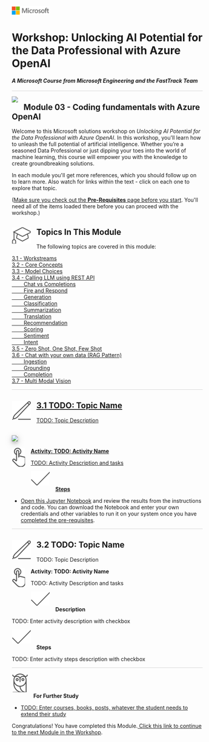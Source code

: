 ![](graphics/microsoftlogo.png)

# Workshop: Unlocking AI Potential for the Data Professional with Azure OpenAI

#### <i>A Microsoft Course from Microsoft Engineering and the FastTrack Team</i>

<p style="border-bottom: 1px solid lightgrey;"></p>

<img style="float: left; margin: 0px 15px 15px 0px;" src="https://raw.githubusercontent.com/microsoft/sqlworkshops/master/graphics/textbubble.png"> <h2>Module 03 - Coding fundamentals with Azure OpenAI</h2>

Welcome to this Microsoft solutions workshop on *Unlocking AI Potential for the Data Professional with Azure OpenAI*. In this workshop, you'll learn how to unleash the full potential of artificial intelligence. Whether you’re a seasoned Data Professional or just dipping your toes into the world of machine learning, this course will empower you with the knowledge to create groundbreaking solutions.

In each module you'll get more references, which you should follow up on to learn more. Also watch for links within the text - click on each one to explore that topic.

(<a href="https://github.com/sqlserverworkshops/OpenAI-DataPro/blob/main/sqldev/00%20-%20Pre-Requisites.md" target="_blank">Make sure you check out the <b>Pre-Requisites</b> page before you start</a>. You'll need all of the items loaded there before you can proceed with the workshop.)

<h2><img style="float: left; margin: 0px 15px 15px 0px;" src="../graphics/education1.png">Topics In This Module</h2>

The following topics are covered in this module:

<dl>

  <dt><a href="url" target="_blank">3.1 - Workstreams<dt>
  <dt><a href="url" target="_blank">3.2 - Core Concepts<dt>
  <dt><a href="url" target="_blank">3.3 - Model Choices<dt>
  <dt><a href="url" target="_blank">3.4 - Calling LLM using REST API<dt>
  <dt><a href="url" target="_blank">&nbsp;&nbsp;&nbsp;&nbsp;&nbsp;&nbsp;&nbsp;&nbsp;Chat vs Completions<dt>
  <dt><a href="url" target="_blank">&nbsp;&nbsp;&nbsp;&nbsp;&nbsp;&nbsp;&nbsp;&nbsp;Fire and Respond<dt>
  <dt><a href="url" target="_blank">&nbsp;&nbsp;&nbsp;&nbsp;&nbsp;&nbsp;&nbsp;&nbsp;Generation<dt>
  <dt><a href="url" target="_blank">&nbsp;&nbsp;&nbsp;&nbsp;&nbsp;&nbsp;&nbsp;&nbsp;Classification<dt>
  <dt><a href="url" target="_blank">&nbsp;&nbsp;&nbsp;&nbsp;&nbsp;&nbsp;&nbsp;&nbsp;Summarization<dt>
  <dt><a href="url" target="_blank">&nbsp;&nbsp;&nbsp;&nbsp;&nbsp;&nbsp;&nbsp;&nbsp;Translation<dt>
  <dt><a href="url" target="_blank">&nbsp;&nbsp;&nbsp;&nbsp;&nbsp;&nbsp;&nbsp;&nbsp;Recommendation<dt>
  <dt><a href="url" target="_blank">&nbsp;&nbsp;&nbsp;&nbsp;&nbsp;&nbsp;&nbsp;&nbsp;Scoring<dt>
  <dt><a href="url" target="_blank">&nbsp;&nbsp;&nbsp;&nbsp;&nbsp;&nbsp;&nbsp;&nbsp;Sentiment<dt>
  <dt><a href="url" target="_blank">&nbsp;&nbsp;&nbsp;&nbsp;&nbsp;&nbsp;&nbsp;&nbsp;Intent<dt>
  <dt><a href="url" target="_blank">3.5 - Zero Shot, One Shot, Few Shot<dt>
  <dt><a href="url" target="_blank">3.6 - Chat with your own data (RAG Pattern)<dt>
  <dt><a href="url" target="_blank">&nbsp;&nbsp;&nbsp;&nbsp;&nbsp;&nbsp;&nbsp;&nbsp;Ingestion<dt>
  <dt><a href="url" target="_blank">&nbsp;&nbsp;&nbsp;&nbsp;&nbsp;&nbsp;&nbsp;&nbsp;Grounding<dt>
  <dt><a href="url" target="_blank">&nbsp;&nbsp;&nbsp;&nbsp;&nbsp;&nbsp;&nbsp;&nbsp;Completion<dt>
  <dt><a href="url" target="_blank">3.7 - Multi Modal Vision<dt>

</dl>

<p style="border-bottom: 1px solid lightgrey;"></p>

<h2><img style="float: left; margin: 0px 15px 15px 0px;" src="../graphics/pencil2.png">3.1 TODO: Topic Name</h2>

TODO: Topic Description

<br>

<img style="height: 400; box-shadow: 0 4px 8px 0 rgba(0, 0, 0, 0.2), 0 6px 20px 0 rgba(0, 0, 0, 0.19);" src="https://docs.microsoft.com/en-us/sql/big-data-cluster/media/concept-security/cluster_endpoints.png">

<br>

<p><img style="float: left; margin: 0px 15px 15px 0px;" src="../graphics/point1.png"><b>Activity: TODO: Activity Name</b></p>

TODO: Activity Description and tasks

<p><img style="margin: 0px 15px 15px 0px;" src="../graphics/checkmark.png"><b>Steps</b></p>

- [Open this Jupyter Notebook](https://github.com/sqlserverworkshops/OpenAI-DataPro/blob/main/notebooks/Notebook%20-%20Module%203.ipynb) and review the results from the instructions and code. You can download the Notebook and enter your own credentials and other variables to run it on your system once you have [completed the pre-requisites](https://github.com/sqlserverworkshops/OpenAI-DataPro/blob/main/sqldev/00%20-%20Pre-Requisites.md).

<p style="border-bottom: 1px solid lightgrey;"></p>

<h2><img style="float: left; margin: 0px 15px 15px 0px;" src="../graphics/pencil2.png">3.2 TODO: Topic Name</h2>

TODO: Topic Description

<p><img style="float: left; margin: 0px 15px 15px 0px;" src="../graphics/point1.png"><b>Activity: TODO: Activity Name</b></p>

TODO: Activity Description and tasks

<p><img style="margin: 0px 15px 15px 0px;" src="../graphics/checkmark.png"><b>Description</b></p>

TODO: Enter activity description with checkbox

<p><img style="margin: 0px 15px 15px 0px;" src="../graphics/checkmark.png"><b>Steps</b></p>

TODO: Enter activity steps description with checkbox

<p style="border-bottom: 1px solid lightgrey;"></p>

<p><img style="margin: 0px 15px 15px 0px;" src="../graphics/owl.png"><b>For Further Study</b></p>
<ul>
    <li><a href="url" target="_blank">TODO: Enter courses, books, posts, whatever the student needs to extend their study</a></li>
</ul>

Congratulations! You have completed this Module.<a href="https://github.com/sqlserverworkshops/OpenAI-DataPro/blob/main/sqldev/04%20-%20Data%20Integrations%20with%20the%20Azure%20OpenAI%20Service.md"> Click this link to continue to the next Module in the Workshop</a>.